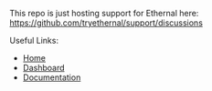 This repo is just hosting support for Ethernal here: https://github.com/tryethernal/support/discussions

Useful Links:
- [Home](https://www.tryethernal.com)
- [Dashboard](https://app.tryethernal.com)
- [Documentation](https://doc.tryethernal.com)
